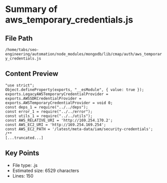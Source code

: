 # Summary of aws_temporary_credentials.js
  
## File Path
`/home/tabs/seo-engineering/automation/node_modules/mongodb/lib/cmap/auth/aws_temporary_credentials.js`

## Content Preview
```
"use strict";
Object.defineProperty(exports, "__esModule", { value: true });
exports.LegacyAWSTemporaryCredentialProvider = exports.AWSSDKCredentialProvider = exports.AWSTemporaryCredentialProvider = void 0;
const deps_1 = require("../../deps");
const error_1 = require("../../error");
const utils_1 = require("../../utils");
const AWS_RELATIVE_URI = 'http://169.254.170.2';
const AWS_EC2_URI = 'http://169.254.169.254';
const AWS_EC2_PATH = '/latest/meta-data/iam/security-credentials';
/**
[...truncated...]
```

## Key Points
- File type: .js
- Estimated size: 6529 characters
- Lines: 150
